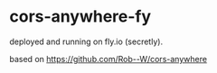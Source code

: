 # cors-anywhere-fy

deployed and running on fly.io (secretly).

based on https://github.com/Rob--W/cors-anywhere
